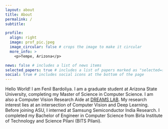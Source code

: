 ```yaml
---
layout: about
title: About
permalink: /
subtitle:

profile:
  align: right
  image: prof_pic.jpeg
  image_circular: false # crops the image to make it circular
  more_info: >
    <p>Tempe, Arizona</p>

news: false # includes a list of news items
selected_papers: true # includes a list of papers marked as "selected={true}"
social: true # includes social icons at the bottom of the page
---
```


Hello World!
I am Fenil Bardoliya. I am a graduate student at Arizona State University, completing my Master of Science in Computer Science. I am also a Computer Vision Research Aide at [DREAMS LAB](https://dreams-lab.replit.app/). My research interest lies at an intersection of Computer Vision and Deep Learning. Before joining ASU, I interned at Samsung Semiconductor India Research. I completed my Bachelor of Engineer in Computer Science from Birla Institute of Technology and Science Pilani (BITS Pilani).
